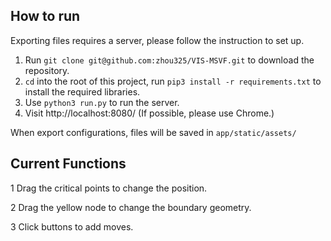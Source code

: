 ## How to run
Exporting files requires a server, please follow the instruction to set up.
1. Run
`git clone git@github.com:zhou325/VIS-MSVF.git` to download the repository.
2. `cd` into the root of this project, run `pip3 install -r requirements.txt` to install the required libraries.
3. Use `python3 run.py` to run the server.
4. Visit http://localhost:8080/ (If possible, please use Chrome.)

When export configurations, files will be saved in `app/static/assets/`

## Current Functions

1 Drag the critical points to change the position.

2 Drag the yellow node to change the boundary geometry.

3 Click buttons to add moves.